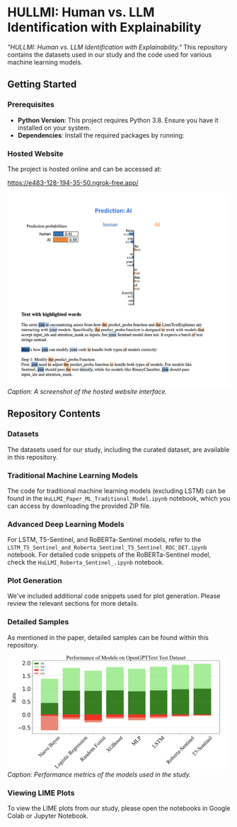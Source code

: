 # HULLMI: Human vs. LLM Identification with Explainability

*"HULLMI: Human vs. LLM Identification with Explainability."* This repository contains the datasets used in our study and the code used for various machine learning models.

## Getting Started

### Prerequisites
- **Python Version**: This project requires Python 3.8. Ensure you have it installed on your system.
- **Dependencies**: Install the required packages by running:

### Hosted Website
The project is hosted online and can be accessed at:

https://e483-128-194-35-50.ngrok-free.app/

![Website Interface](images/website.png)
*Caption: A screenshot of the hosted website interface.*

## Repository Contents

### Datasets
The datasets used for our study, including the curated dataset, are available in this repository.

### Traditional Machine Learning Models
The code for traditional machine learning models (excluding LSTM) can be found in the `HuLLMI_Paper_ML_Traditional_Model.ipynb` notebook, which you can access by downloading the provided ZIP file.

### Advanced Deep Learning Models
For LSTM, T5-Sentinel, and RoBERTa-Sentinel models, refer to the `LSTM_T5_Sentinel_and_Roberta_Sentinel_T5_Sentinel_ROC_DET.ipynb` notebook.
For detailed code snippets of the RoBERTa-Sentinel model, check the `HuLLMI_Roberta_Sentinel_.ipynb` notebook.

### Plot Generation
We've included additional code snippets used for plot generation. Please review the relevant sections for more details.

### Detailed Samples
As mentioned in the paper, detailed samples can be found within this repository.

![Performance Metrics](images/performance.png)
*Caption: Performance metrics of the models used in the study.*

### Viewing LIME Plots
To view the LIME plots from our study, please open the notebooks in Google Colab or Jupyter Notebook.

